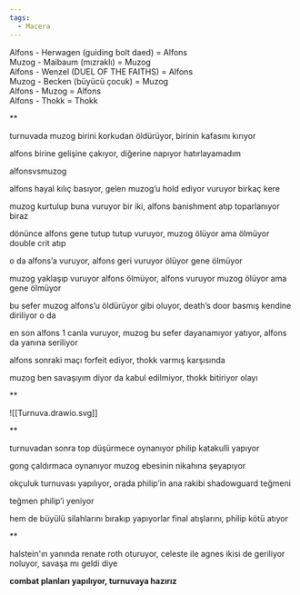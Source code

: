 ```yaml
---  
tags:  
  - Macera  
---  
```

Alfons - Herwagen (guiding bolt daed) = Alfons  
Muzog  - Maibaum (mızraklı) = Muzog  
Alfons - Wenzel (DUEL OF THE FAITHS) = Alfons  
Muzog  - Becken (büyücü çocuk) = Muzog  
Alfons - Muzog = Alfons  
Alfons - Thokk = Thokk  
  
  
  
**  
  
turnuvada muzog birini korkudan öldürüyor, birinin kafasını kırıyor  
  
alfons birine gelişine çakıyor, diğerine napıyor hatırlayamadım  
  
    
  
alfonsvsmuzog  
  
alfons hayal kılıç basıyor, gelen muzog’u hold ediyor vuruyor birkaç kere  
  
muzog kurtulup buna vuruyor bir iki, alfons banishment atıp toparlanıyor biraz  
  
dönünce alfons gene tutup tutup vuruyor, muzog ölüyor ama ölmüyor double crit atıp  
  
o da alfons’a vuruyor, alfons geri vuruyor ölüyor gene ölmüyor  
  
muzog yaklaşıp vuruyor alfons ölmüyor, alfons vuruyor muzog ölüyor ama gene ölmüyor  
  
bu sefer muzog alfons’u öldürüyor gibi oluyor, death’s door basmış kendine diriliyor o da  
  
en son alfons 1 canla vuruyor, muzog bu sefer dayanamıyor yatıyor, alfons da yanına seriliyor  
  
    
  
alfons sonraki maçı forfeit ediyor, thokk varmış karşısında  
  
muzog ben savaşıyım diyor da kabul edilmiyor, thokk bitiriyor olayı  
  
**  
  
![[Turnuva.drawio.svg]]  
  
  
  
**  
  
turnuvadan sonra top düşürmece oynanıyor philip katakulli yapıyor  
  
gong çaldırmaca oynanıyor muzog ebesinin nikahına şeyapıyor  
  
    
  
okçuluk turnuvası yapılıyor, orada philip’in ana rakibi shadowguard teğmeni  
  
teğmen philip’i yeniyor  
  
hem de büyülü silahlarını bırakıp yapıyorlar final atışlarını, philip kötü atıyor  
  
**  
  
halstein'ın yanında renate roth oturuyor, celeste ile agnes ikisi de geriliyor noluyor, savaşa mı geldi diye  
  
  
**combat planları yapılıyor, turnuvaya hazırız**